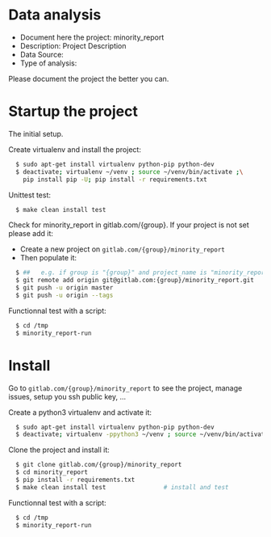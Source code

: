 # Data analysis
- Document here the project: minority_report
- Description: Project Description
- Data Source:
- Type of analysis:

Please document the project the better you can.

# Startup the project

The initial setup.

Create virtualenv and install the project:
```bash
  $ sudo apt-get install virtualenv python-pip python-dev
  $ deactivate; virtualenv ~/venv ; source ~/venv/bin/activate ;\
    pip install pip -U; pip install -r requirements.txt
```

Unittest test:
```bash
  $ make clean install test
```

Check for minority_report in gitlab.com/{group}.
If your project is not set please add it:

- Create a new project on `gitlab.com/{group}/minority_report`
- Then populate it:

```bash
  $ ##   e.g. if group is "{group}" and project_name is "minority_report"
  $ git remote add origin git@gitlab.com:{group}/minority_report.git
  $ git push -u origin master
  $ git push -u origin --tags
```

Functionnal test with a script:
```bash
  $ cd /tmp
  $ minority_report-run
```
# Install
Go to `gitlab.com/{group}/minority_report` to see the project, manage issues,
setup you ssh public key, ...

Create a python3 virtualenv and activate it:
```bash
  $ sudo apt-get install virtualenv python-pip python-dev
  $ deactivate; virtualenv -ppython3 ~/venv ; source ~/venv/bin/activate
```

Clone the project and install it:
```bash
  $ git clone gitlab.com/{group}/minority_report
  $ cd minority_report
  $ pip install -r requirements.txt
  $ make clean install test                # install and test
```
Functionnal test with a script:
```bash
  $ cd /tmp
  $ minority_report-run
```
